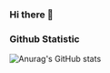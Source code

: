 ### Hi there 👋

### Github Statistic
![Anurag's GitHub stats](https://github-readme-stats.vercel.app/api?username=Hyato29&show_icons=true&theme=radical)

